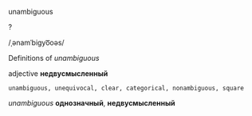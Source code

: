 unambiguous

?

/ˌənamˈbiɡyo͞oəs/

Definitions of _unambiguous_

adjective
**недвусмысленный**

    unambiguous, unequivocal, clear, categorical, nonambiguous, square

_unambiguous_
**однозначный**, **недвусмысленный**